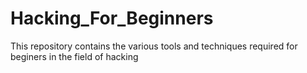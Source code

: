 # Hacking_For_Beginners
This repository contains the various tools and techniques required for beginers in the field of hacking

